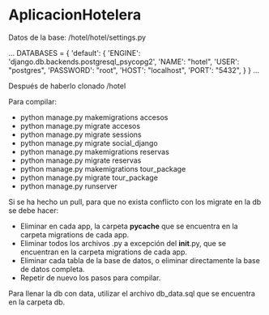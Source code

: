 # AplicacionHotelera

Datos de la base:
/hotel/hotel/settings.py

...
DATABASES = {
    'default': {
        'ENGINE': 'django.db.backends.postgresql_psycopg2',
        'NAME': "hotel",
        'USER': "postgres",
        'PASSWORD': "root",
        'HOST': "localhost",
        'PORT': "5432",
    }
}
...

Después de haberlo clonado
/hotel

Para compilar:
- python manage.py makemigrations accesos
- python manage.py migrate accesos
- python manage.py migrate sessions
- python manage.py migrate social_django
- python manage.py makemigrations reservas
- python manage.py migrate reservas
- python manage.py makemigrations tour_package
- python manage.py migrate tour_package
- python manage.py runserver

Si se ha hecho un pull, para que no exista conflicto con los migrate en la db se debe hacer:
- Eliminar en cada app, la carpeta __pycache__ que se encuentra en la carpeta migrations de cada app.
- Eliminar todos los archivos .py a excepción del __init__.py, que se encuentran en la carpeta migrations de cada app.
- Eliminar cada tabla de la base de datos, o eliminar directamente la base de datos completa.
- Repetir de nuevo los pasos para compilar.

Para llenar la db con data, utilizar el archivo db_data.sql que se encuentra en la carpeta db.
